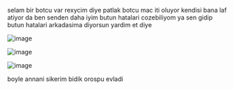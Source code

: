 selam bir botcu var rexycim diye patlak botcu mac iti oluyor kendisi bana laf atiyor da ben senden daha iyim butun hatalari cozebiliyom ya sen gidip butun hatalari arkadasima diyorsun yardim et diye

![image](https://github.com/realchavoo/rexycim-Patlak-botcu-/assets/133610412/c855c5ee-3ce2-4d89-a9cd-e593d424da81)





![image](https://github.com/realchavoo/rexycim-Patlak-botcu-/assets/133610412/d35f8194-e3fe-4da8-a8cc-efafe844d365)





![image](https://github.com/realchavoo/rexycim-Patlak-botcu-/assets/133610412/05cb1de8-4918-41d5-8560-6f45c21ed8a4)




boyle annani sikerim bidik orospu evladi

